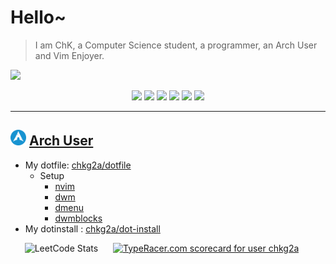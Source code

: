 # Hello~ 

> I am ChK, a Computer Science student, a programmer, an Arch User and Vim Enjoyer.

<picture decoding="async" loading="lazy">
<img src="https://pixel-profile.vercel.app/api/github-stats?username=chkg2a&theme=journey&pixelate_avatar=false">
</picture>

<p align="center">
<img src="https://img.shields.io/badge/neovim-%2357A143.svg?&style=for-the-badge&logo=neovim&logoColor=white"/>
<img src="https://img.shields.io/badge/linux-%2300599C.svg?&style=for-the-badge&logo=linux&logoColor=white"/>
<img src = "https://img.shields.io/badge/c-%2300599C.svg?style=for-the-badge&logo=c&logoColor=white">
<img src = "https://img.shields.io/badge/c++-%2300599C.svg?style=for-the-badge&logo=c%2B%2B&logoColor=white">
<img src="https://img.shields.io/badge/python-3670A0?style=for-the-badge&logo=python&logoColor=ffdd54"/>
<img src="https://img.shields.io/badge/react-%2320232a.svg?style=for-the-badge&logo=react&logoColor=%2361DAFB"/>
</p>

---

## <img height="25" src="img/arch.png" alt="Arch logo" /> [Arch User](https://github.com/chkg2a/dotfiles)
- My dotfile: [chkg2a/dotfile](https://github.com/chkg2a/dotfiles)
    - Setup
      - [nvim](https://github.com/chkg2a/neovim)
      - [dwm](https://github.com/chkg2a/dwm)
      - [dmenu](https://github.com/chkg2a/dmenu)
      - [dwmblocks](https://github.com/chkg2a/dwmblocks)
- My dotinstall : [chkg2a/dot-install](https://github.com/chkg2a/dot-install)

<div align="center">

![LeetCode Stats](https://leetcode.card.workers.dev/chkg2a?theme=dark&font=source_code_pro&extension=null)
<a style="margin: 0 20px" href="https://data.typeracer.com/pit/profile?user=chkg2a&ref=badge" target="_top"><img style="height: 200px" src="https://data.typeracer.com/misc/badge?user=chkg2a" border="0" alt="TypeRacer.com scorecard for user chkg2a"/></a>

</div>
